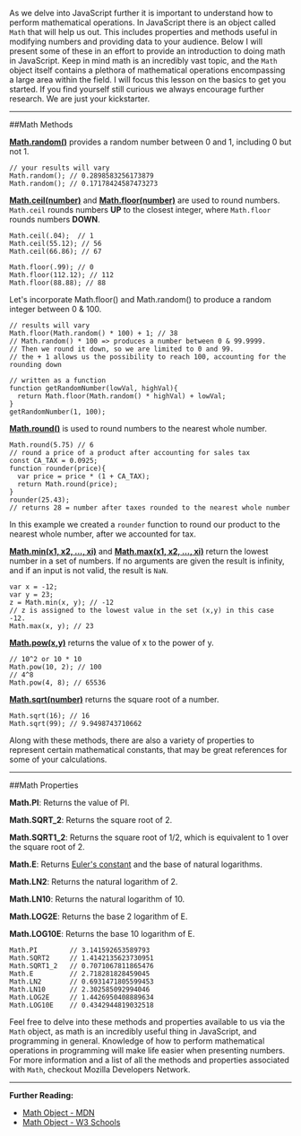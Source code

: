 As we delve into JavaScript further it is important to understand how to perform mathematical operations. In JavaScript there is an object called `Math` that will help us out. This includes properties and methods useful in modifying numbers and providing data to your audience. Below I will present some of these in an effort to provide an introduction to doing math in JavaScript. Keep in mind math is an incredibly vast topic, and the `Math` object itself contains a plethora of mathematical operations encompassing a large area within the field. I will focus this lesson on the basics to get you started. If you find yourself still curious we always encourage further research. We are just your kickstarter.

---

##Math Methods

**[Math.random()](https://developer.mozilla.org/en-US/docs/Web/JavaScript/Reference/Global_Objects/Math/random)** provides a random number between 0 and 1, including 0 but not 1.

<?prettify?>
```
// your results will vary
Math.random(); // 0.2898583256173879
Math.random(); // 0.17178424587473273
```

**[Math.ceil(number)](https://developer.mozilla.org/en-US/docs/Web/JavaScript/Reference/Global_Objects/Math/ceil)** and **[Math.floor(number)](https://developer.mozilla.org/en-US/docs/Web/JavaScript/Reference/Global_Objects/Math/floor)** are used to round numbers. `Math.ceil` rounds numbers **UP** to the closest integer, where `Math.floor` rounds numbers **DOWN**.

<?prettify?>
```
Math.ceil(.04);  // 1
Math.ceil(55.12); // 56
Math.ceil(66.86); // 67

Math.floor(.99); // 0
Math.floor(112.12); // 112
Math.floor(88.88); // 88
```

Let's incorporate Math.floor() and Math.random() to produce a random integer between 0 & 100.

<?prettify?>
```
// results will vary
Math.floor(Math.random() * 100) + 1; // 38
// Math.random() * 100 => produces a number between 0 & 99.9999.
// Then we round it down, so we are limited to 0 and 99.
// the + 1 allows us the possibility to reach 100, accounting for the rounding down

// written as a function
function getRandomNumber(lowVal, highVal){
  return Math.floor(Math.random() * highVal) + lowVal;
}
getRandomNumber(1, 100);
```

**[Math.round()](https://developer.mozilla.org/en-US/docs/Web/JavaScript/Reference/Global_Objects/Math/round)** is used to round numbers to the nearest whole number.

<?prettify?>
```
Math.round(5.75) // 6
// round a price of a product after accounting for sales tax
const CA_TAX = 0.0925;
function rounder(price){
  var price = price * (1 + CA_TAX);
  return Math.round(price);
}
rounder(25.43);
// returns 28 = number after taxes rounded to the nearest whole number
```

In this example we created a `rounder` function to round our product to the nearest whole number, after we accounted for tax.

**[Math.min(x1, x2, ..., xi)](https://developer.mozilla.org/en-US/docs/Web/JavaScript/Reference/Global_Objects/Math/min)** and **[Math.max(x1, x2, ..., xi)](https://developer.mozilla.org/en-US/docs/Web/JavaScript/Reference/Global_Objects/Math/max)** return the lowest number in a set of numbers. If no arguments are given the result is infinity, and if an input is not valid, the result is `NaN`.

<?prettify?>
```
var x = -12;
var y = 23;
z = Math.min(x, y); // -12
// z is assigned to the lowest value in the set (x,y) in this case -12.
Math.max(x, y); // 23
```

**[Math.pow(x,y)](https://developer.mozilla.org/en-US/docs/Web/JavaScript/Reference/Global_Objects/Math/pow)** returns the value of x to the power of y.

<?prettify?>
```
// 10^2 or 10 * 10
Math.pow(10, 2); // 100
// 4^8
Math.pow(4, 8); // 65536
```

**[Math.sqrt(number)](https://developer.mozilla.org/en-US/docs/Web/JavaScript/Reference/Global_Objects/Math/sqrt)** returns the square root of a number.

<?prettify?>
```
Math.sqrt(16); // 16
Math.sqrt(99); // 9.9498743710662
```

Along with these methods, there are also a variety of properties to represent certain mathematical constants, that may be great references for some of your calculations.

---

##Math Properties

**Math.PI**: Returns the value of PI.

**Math.SQRT_2**: Returns the square root of 2.

**Math.SQRT1_2**: Returns the square root of 1/2, which is equivalent to 1 over the square root of 2.

**Math.E**: Returns [Euler's constant](https://en.wikipedia.org/wiki/Euler%E2%80%93Mascheroni_constant) and the base of natural logarithms.

**Math.LN2**: Returns the natural logarithm of 2.

**Math.LN10**: Returns the natural logarithm of 10.

**Math.LOG2E**: Returns the base 2 logarithm of E.

**Math.LOG10E**: Returns the base 10 logarithm of E.

<?prettify?>
```
Math.PI        // 3.141592653589793
Math.SQRT2     // 1.4142135623730951
Math.SQRT1_2   // 0.7071067811865476
Math.E         // 2.718281828459045
Math.LN2       // 0.6931471805599453
Math.LN10      // 2.302585092994046
Math.LOG2E     // 1.4426950408889634
Math.LOG10E    // 0.4342944819032518
```

Feel free to delve into these methods and properties available to us via the `Math` object, as math is an incredibly useful thing in JavaScript, and programming in general. Knowledge of how to perform mathematical operations in programming will make life easier when presenting numbers. For more information and a list of all the methods and properties associated with `Math`, checkout Mozilla Developers Network.

---

**Further Reading:**

- [Math Object - MDN](https://developer.mozilla.org/en-US/docs/Web/JavaScript/Reference/Global_Objects/Math)
- [Math Object - W3 Schools](http://www.w3schools.com/js/js_math.asp)